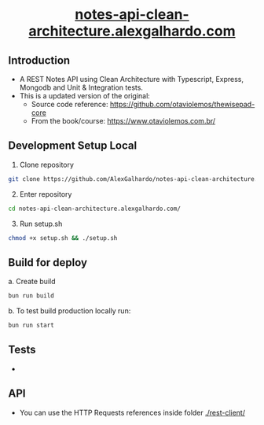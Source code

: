 
<div align="center">
	<h1 align="center"><a href="https://notes-api-clean-architecture.alexgalhardo.com" target="_blank">notes-api-clean-architecture.alexgalhardo.com</a></h1>
</div>

## Introduction

- A REST Notes API using Clean Architecture with Typescript, Express, Mongodb and Unit & Integration tests.
- This is a updated version of the original:
   - Source code reference: <https://github.com/otaviolemos/thewisepad-core>
   - From the book/course: <https://www.otaviolemos.com.br/>

## Development Setup Local

1. Clone repository
```bash
git clone https://github.com/AlexGalhardo/notes-api-clean-architecture.alexgalhardo.com
```

2. Enter repository
```bash
cd notes-api-clean-architecture.alexgalhardo.com/
```

3. Run setup.sh
```bash
chmod +x setup.sh && ./setup.sh
```

## Build for deploy
a. Create build
```bash
bun run build
```

b. To test build production locally run:

```bash
bun run start
```

## Tests
-

## API
- You can use the HTTP Requests references inside folder [./rest-client/](./rest-client/)
